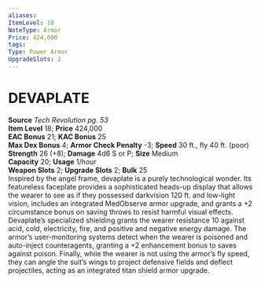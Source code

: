 ```yaml
---
aliases: 
ItemLevel: 18
NoteType: Armor
Price: 424,000
tags: 
Type: Power Armor
UpgradeSlots: 2
---
```

# DEVAPLATE
**Source** _Tech Revolution pg. 53_  
**Item Level** 18; **Price** 424,000  
**EAC Bonus** 21; **KAC Bonus** 25  
**Max Dex Bonus** 4; **Armor Check Penalty** -3; **Speed** 30 ft., fly 40 ft. (poor)  
**Strength** 26 (+8); **Damage** 4d6 S or P; **Size** Medium  
**Capacity** 20; **Usage** 1/hour  
**Weapon Slots** 2; **Upgrade Slots** 2; **Bulk** 25  
Inspired by the angel frame, devaplate is a purely technological wonder. Its featureless faceplate provides a sophisticated heads-up display that allows the wearer to see as if they possessed darkvision 120 ft. and low-light vision, includes an integrated MedObserve armor upgrade, and grants a +2 circumstance bonus on saving throws to resist harmful visual effects. Devaplate’s specialized shielding grants the wearer resistance 10 against acid, cold, electricity, fire, and positive and negative energy damage. The armor’s user-monitoring systems detect when the wearer is poisoned and auto-inject counteragents, granting a +2 enhancement bonus to saves against poison. Finally, while the wearer is not using the armor’s fly speed, they can angle the suit’s wings to project defensive fields and deflect projectiles, acting as an integrated titan shield armor upgrade.